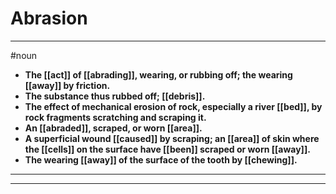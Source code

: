 # Abrasion
---
#noun
- **The [[act]] of [[abrading]], wearing, or rubbing off; the wearing [[away]] by friction.**
- **The substance thus rubbed off; [[debris]].**
- **The effect of mechanical erosion of rock, especially a river [[bed]], by rock fragments scratching and scraping it.**
- **An [[abraded]], scraped, or worn [[area]].**
- **A superficial wound [[caused]] by scraping; an [[area]] of skin where the [[cells]] on the surface have [[been]] scraped or worn [[away]].**
- **The wearing [[away]] of the surface of the tooth by [[chewing]].**
---
---

